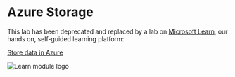 # Azure Storage

This lab has been deprecated and replaced by a lab on [Microsoft Learn](https://docs.microsoft.com/learn?WT.mc_id=academic-9938-cxa), our hands on, self-guided learning platform:

[Store data in Azure](https://docs.microsoft.com/learn/paths/store-data-in-azure/?WT.mc_id=academic-9938-cxa)

![Learn module logo](https://docs.microsoft.com/learn/achievements/store-data-in-azure.svg?WT.mc_id=academic-9938-cxa)